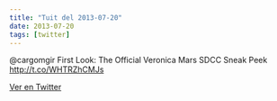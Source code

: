 ```yaml
---
title: "Tuit del 2013-07-20"
date: 2013-07-20
tags: [twitter]
---
```


@cargomgir First Look: The Official Veronica Mars SDCC Sneak Peek http://t.co/WHTRZhCMJs



[Ver en Twitter](https://twitter.com/i/web/status/358638309540503552)
